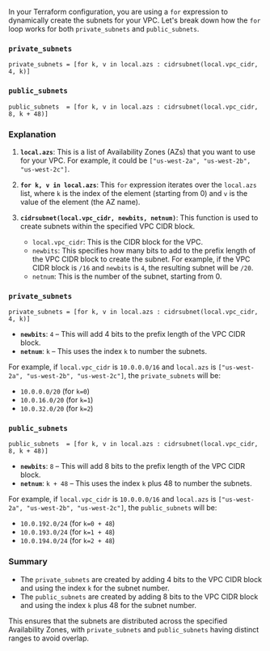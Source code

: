 In your Terraform configuration, you are using a `for` expression to dynamically create the subnets for your VPC. Let's break down how the `for` loop works for both `private_subnets` and `public_subnets`.

### `private_subnets`

```hcl
private_subnets = [for k, v in local.azs : cidrsubnet(local.vpc_cidr, 4, k)]
```

### `public_subnets`

```hcl
public_subnets  = [for k, v in local.azs : cidrsubnet(local.vpc_cidr, 8, k + 48)]
```

### Explanation

1. **`local.azs`**: This is a list of Availability Zones (AZs) that you want to use for your VPC. For example, it could be `["us-west-2a", "us-west-2b", "us-west-2c"]`.

2. **`for k, v in local.azs`**: This `for` expression iterates over the `local.azs` list, where `k` is the index of the element (starting from 0) and `v` is the value of the element (the AZ name). 

3. **`cidrsubnet(local.vpc_cidr, newbits, netnum)`**: This function is used to create subnets within the specified VPC CIDR block. 
   - `local.vpc_cidr`: This is the CIDR block for the VPC.
   - `newbits`: This specifies how many bits to add to the prefix length of the VPC CIDR block to create the subnet. For example, if the VPC CIDR block is `/16` and `newbits` is `4`, the resulting subnet will be `/20`.
   - `netnum`: This is the number of the subnet, starting from 0.

### `private_subnets`

```hcl
private_subnets = [for k, v in local.azs : cidrsubnet(local.vpc_cidr, 4, k)]
```

- **`newbits`**: `4` – This will add 4 bits to the prefix length of the VPC CIDR block.
- **`netnum`**: `k` – This uses the index `k` to number the subnets.

For example, if `local.vpc_cidr` is `10.0.0.0/16` and `local.azs` is `["us-west-2a", "us-west-2b", "us-west-2c"]`, the `private_subnets` will be:
- `10.0.0.0/20` (for `k=0`)
- `10.0.16.0/20` (for `k=1`)
- `10.0.32.0/20` (for `k=2`)

### `public_subnets`

```hcl
public_subnets  = [for k, v in local.azs : cidrsubnet(local.vpc_cidr, 8, k + 48)]
```

- **`newbits`**: `8` – This will add 8 bits to the prefix length of the VPC CIDR block.
- **`netnum`**: `k + 48` – This uses the index `k` plus 48 to number the subnets.

For example, if `local.vpc_cidr` is `10.0.0.0/16` and `local.azs` is `["us-west-2a", "us-west-2b", "us-west-2c"]`, the `public_subnets` will be:
- `10.0.192.0/24` (for `k=0 + 48`)
- `10.0.193.0/24` (for `k=1 + 48`)
- `10.0.194.0/24` (for `k=2 + 48`)

### Summary

- The `private_subnets` are created by adding 4 bits to the VPC CIDR block and using the index `k` for the subnet number.
- The `public_subnets` are created by adding 8 bits to the VPC CIDR block and using the index `k` plus 48 for the subnet number.

This ensures that the subnets are distributed across the specified Availability Zones, with `private_subnets` and `public_subnets` having distinct ranges to avoid overlap.